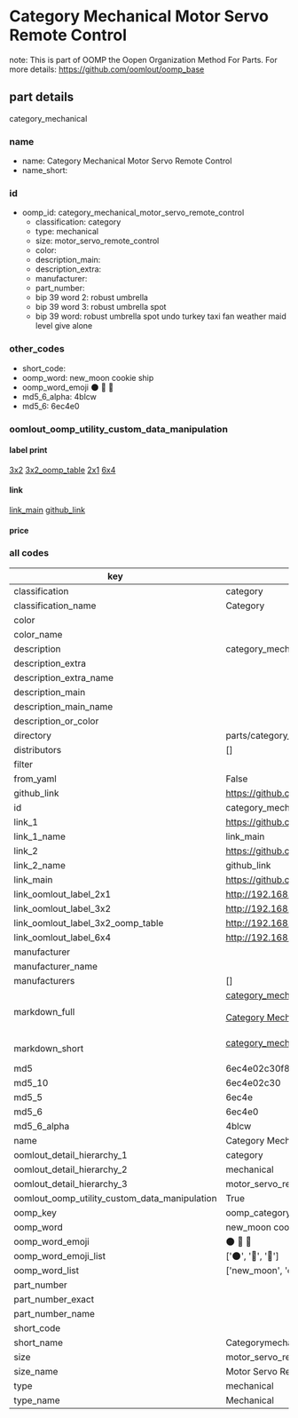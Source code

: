 # Category Mechanical Motor Servo Remote Control  

note: This is part of OOMP the Oopen Organization Method For Parts. For more details: https://github.com/oomlout/oomp_base

##  part details



category_mechanical

### name
* name: Category Mechanical Motor Servo Remote Control
* name_short: 
### id
* oomp_id: category_mechanical_motor_servo_remote_control
  * classification: category
  * type: mechanical
  * size: motor_servo_remote_control
  * color: 
  * description_main: 
  * description_extra: 
  * manufacturer: 
  * part_number: 
  * bip 39 word 2: robust umbrella
  * bip 39 word 3: robust umbrella spot
  * bip 39 word: robust umbrella spot undo turkey taxi fan weather maid level give alone

### other_codes
* short_code: 
* oomp_word: new_moon cookie ship
* oomp_word_emoji :new_moon: :cookie: :ship:
* md5_6_alpha: 4blcw
* md5_6: 6ec4e0






### oomlout_oomp_utility_custom_data_manipulation
#### label print
[3x2](http://192.168.1.245:1112/?label=oomp%204blcw)
[3x2_oomp_table](http://192.168.1.107:1112/?label=oomp%204blcw)
[2x1](http://192.168.1.242:1112/?label=oomp%204blcw)
[6x4](http://192.168.1.55:1112/?label=oomp%204blcw)    

#### link

[link_main](https://github.com/oomlout/oomlout_oomp_current_version_messy/tree/main/parts/category_mechanical_motor_servo_remote_control) [github_link](https://github.com/oomlout/oomlout_oomp_part_src/tree/main/parts/category_mechanical_motor_servo_remote_control)                             

#### price







### all codes 
| key | value |  
| --- | --- |  
| classification | category |  
| classification_name | Category |  
| color |  |  
| color_name |  |  
| description | category_mechanical |  
| description_extra |  |  
| description_extra_name |  |  
| description_main |  |  
| description_main_name |  |  
| description_or_color |   |  
| directory | parts/category_mechanical_motor_servo_remote_control |  
| distributors | [] |  
| filter |  |  
| from_yaml | False |  
| github_link | https://github.com/oomlout/oomlout_oomp_part_src/tree/main/parts/category_mechanical_motor_servo_remote_control |  
| id | category_mechanical_motor_servo_remote_control |  
| link_1 | https://github.com/oomlout/oomlout_oomp_current_version_messy/tree/main/parts/category_mechanical_motor_servo_remote_control |  
| link_1_name | link_main |  
| link_2 | https://github.com/oomlout/oomlout_oomp_part_src/tree/main/parts/category_mechanical_motor_servo_remote_control |  
| link_2_name | github_link |  
| link_main | https://github.com/oomlout/oomlout_oomp_current_version_messy/tree/main/parts/category_mechanical_motor_servo_remote_control |  
| link_oomlout_label_2x1 | http://192.168.1.242:1112/?label=oomp%204blcw |  
| link_oomlout_label_3x2 | http://192.168.1.245:1112/?label=oomp%204blcw |  
| link_oomlout_label_3x2_oomp_table | http://192.168.1.107:1112/?label=oomp%204blcw |  
| link_oomlout_label_6x4 | http://192.168.1.55:1112/?label=oomp%204blcw |  
| manufacturer |  |  
| manufacturer_name |  |  
| manufacturers | [] |  
| markdown_full | [category_mechanical_motor_servo_remote_control](https://github.com/oomlout/oomlout_oomp_current_version_messy/tree/main/parts/category_mechanical_motor_servo_remote_control)<br>[](https://github.com/oomlout/oomlout_oomp_current_version_messy/tree/main/parts/category_mechanical_motor_servo_remote_control)<br>[Category Mechanical Motor Servo Remote Control](https://github.com/oomlout/oomlout_oomp_current_version_messy/tree/main/parts/category_mechanical_motor_servo_remote_control)<br><br> |  
| markdown_short | [category_mechanical_motor_servo_remote_control](https://github.com/oomlout/oomlout_oomp_current_version_messy/tree/main/parts/category_mechanical_motor_servo_remote_control)<br><br> |  
| md5 | 6ec4e02c30f8aa5b79f55ecfa5bb0dda |  
| md5_10 | 6ec4e02c30 |  
| md5_5 | 6ec4e |  
| md5_6 | 6ec4e0 |  
| md5_6_alpha | 4blcw |  
| name | Category Mechanical Motor Servo Remote Control |  
| oomlout_detail_hierarchy_1 | category |  
| oomlout_detail_hierarchy_2 | mechanical |  
| oomlout_detail_hierarchy_3 | motor_servo_remote_control |  
| oomlout_oomp_utility_custom_data_manipulation | True |  
| oomp_key | oomp_category_mechanical_motor_servo_remote_control |  
| oomp_word | new_moon cookie ship |  
| oomp_word_emoji | :new_moon: :cookie: :ship: |  
| oomp_word_emoji_list | [':new_moon:', ':cookie:', ':ship:'] |  
| oomp_word_list | ['new_moon', 'cookie', 'ship'] |  
| part_number |  |  
| part_number_exact |  |  
| part_number_name |  |  
| short_code |  |  
| short_name | Categorymechanical |  
| size | motor_servo_remote_control |  
| size_name | Motor Servo Remote Control |  
| type | mechanical |  
| type_name | Mechanical |  
